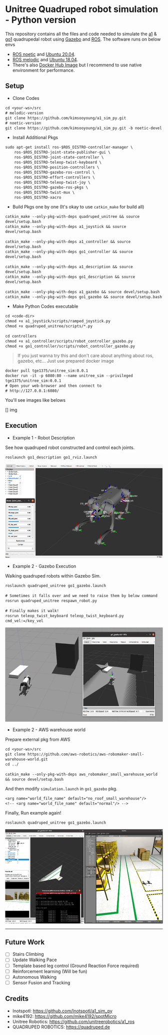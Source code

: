 # Unitree Quadruped robot simulation - Python version

This repository contains all the files and code needed to simulate the [a1](https://www.unitree.com/products/a1) & [go1](https://www.unitree.com/products/go1) quadrupedal robot using [Gazebo](http://gazebosim.org/) and [ROS](https://www.ros.org/).
The software runs on below envs

* [ROS noetic](http://wiki.ros.org/noetic) and [Ubuntu 20.04](http://www.releases.ubuntu.com/20.04/). 
* [ROS melodic](http://wiki.ros.org/melodic) and [Ubuntu 18.04](http://www.releases.0ubuntu.com/18.04/).
* There's also [Docker Hub Image](https://hub.docker.com/repository/docker/tge1375/unitree_sim) but I recommend to use native environment for performance.

## Setup

* Clone Codes

```
cd <your-ws>/src
# melodic-version
git clone https://github.com/kimsooyoung/a1_sim_py.git
# noetic-version
git clone https://github.com/kimsooyoung/a1_sim_py.git -b noetic-devel
```

* Install Additional Pkgs

```
sudo apt-get install ros-$ROS_DISTRO-controller-manager \
	ros-$ROS_DISTRO-joint-state-publisher-gui \
	ros-$ROS_DISTRO-joint-state-controller \
	ros-$ROS_DISTRO-teleop-twist-keyboard \
	ros-$ROS_DISTRO-position-controllers \
	ros-$ROS_DISTRO-gazebo-ros-control \
	ros-$ROS_DISTRO-effort-controllers \
	ros-$ROS_DISTRO-teleop-twist-joy \
	ros-$ROS_DISTRO-gazebo-ros-pkgs \
	ros-$ROS_DISTRO-twist-mux \
	ros-$ROS_DISTRO-xacro
```

* Build Pkgs one by one (It's okay to use `catkin_make` for build all)

```
catkin_make --only-pkg-with-deps quadruped_unitree && source devel/setup.bash
catkin_make --only-pkg-with-deps a1_joystick && source devel/setup.bash

catkin_make --only-pkg-with-deps a1_controller && source devel/setup.bash
catkin_make --only-pkg-with-deps go1_controller && source devel/setup.bash

catkin_make --only-pkg-with-deps a1_description && source devel/setup.bash
catkin_make --only-pkg-with-deps go1_description && source devel/setup.bash

catkin_make --only-pkg-with-deps a1_gazebo && source devel/setup.bash
catkin_make --only-pkg-with-deps go1_gazebo && source devel/setup.bash
```

* Make Python Codes executable

```
cd <code-dir>
chmod +x a1_joystick/scripts/ramped_joystick.py
chmod +x quadruped_unitree/scripts/*.py

cd controllers
chmod +x a1_controller/scripts/robot_controller_gazebo.py
chmod +x go1_controller/scripts/robot_controller_gazebo.py
```

> If you just wanna try this and don't care about anything about ros, gazebo, etc... Just use prepared docker image

```
docker pull tge1375/unitree_sim:0.0.1
docker run -it -p 6080:80 --name unitree_sim --privileged tge1375/unitree_sim:0.0.1
# Open your web-browser and then connect to 
# http://127.0.0.1:6080/ 
```

You'll see images like belows

[] img

## Execution

* Example 1 - Robot Description

See how quadruped robot constructed and control each joints.

```
roslaunch go1_description go1_rviz.launch
```

<p align="center">
    <img src="./resources/go1_desc.png" height="300">
</p>

* Example 2 - Gazebo Execution

Walking quadruped robots within Gazebo Sim.

```
roslaunch quadruped_unitree go1_gazebo.launch

# Sometimes it falls over and we need to raise them by below command
rosrun quadruped_unitree respawn_robot.py

# Finally makes it walk!
rosrun teleop_twist_keyboard teleop_twist_keyboard.py cmd_vel:=/key_vel
```

<p align="center">
    <img src="./resources/go1_pcl.png" height="300">
</p>

* Example 2 - AWS warehouse world 

Prepare external pkg from AWS

```
cd <your-ws>/src
git clone https://github.com/aws-robotics/aws-robomaker-small-warehouse-world.git
cd ../

catkin_make --only-pkg-with-deps aws_robomaker_small_warehouse_world && source devel/setup.bash
```

And then modify `simulation.launch` in `go1_gazebo` pkg.

```
<arg name="world_file_name" default="no_roof_small_warehouse"/>
<!-- <arg name="world_file_name" default="normal"/> -->
```

Finally, Run example again!

```
roslaunch quadruped_unitree go1_gazebo.launch
```

<p align="center">
    <img src="./resources/go1_aws.png" height="300">
</p>

---

## Future Work

- [ ] Stairs Climbing
- [ ] Update Walking Pace
- [ ] Template based leg control (Ground Reaction Force required)
- [ ] Reinforcement learning (Will be fun)
- [ ] Autonomous Walking
- [ ] Sensor Fusion and Tracking

## Credits
 - lnotspotl: https://github.com/lnotspotl/a1_sim_py
 - mike4192: https://github.com/mike4192/spotMicro
 - Unitree Robotics: https://github.com/unitreerobotics/a1_ros
 - QUADRUPED ROBOTICS: https://quadruped.de
